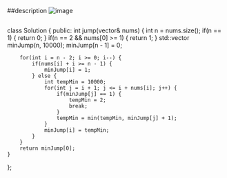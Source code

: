 ##description
![image](https://github.com/ethan686/leetcode/assets/73508499/fd46e8e3-7100-4bb7-ab13-33b861307a49)
##
class Solution {
public:
    int jump(vector<int>& nums) {
        int n = nums.size();
        if(n == 1) {
            return 0;
        }
        if(n == 2 && nums[0] >= 1) {
            return 1;
        }
        std::vector<int> minJump(n, 10000);
        minJump[n - 1] = 0;

        for(int i = n - 2; i >= 0; i--) {
            if(nums[i] + i >= n - 1) {
                minJump[i] = 1;
            } else {
                int tempMin = 10000;
                for(int j = i + 1; j <= i + nums[i]; j++) {
                    if(minJump[j] == 1) {
                        tempMin = 2;
                        break;
                    }
                    tempMin = min(tempMin, minJump[j] + 1);
                }
                minJump[i] = tempMin;
            }
        }
        return minJump[0];
    }
};
